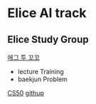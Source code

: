 # Elice AI track

## Elice Study Group
<a href="https://www.notion.so/elice/4-cf78a860eed146d5ad93007aa4523d23">에그 투 꼬꼬</a>
<ul>
  <li> lecture Training</li>
  <li> baekjun Problem</li>
</ul>
<a href="https://www.notion.so/elice/CS50-b-2973ae4f229445c68db11610c2c001fe">CS50</a>
<a href ="https://github.com/CS50-study-b">githup</a>
